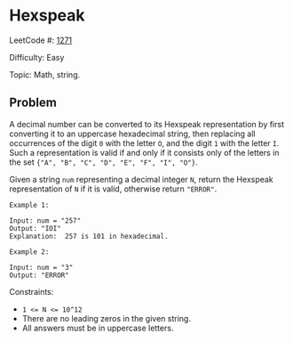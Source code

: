 # Hexspeak

LeetCode #: [1271](https://leetcode.com/problems/hexspeak/)

Difficulty: Easy

Topic: Math, string.

## Problem

A decimal number can be converted to its Hexspeak representation by first converting it to an uppercase hexadecimal string, then replacing all occurrences of the digit `0` with the letter `O`, and the digit `1` with the letter `I`.  Such a representation is valid if and only if it consists only of the letters in the set `{"A", "B", "C", "D", "E", "F", "I", "O"}`.

Given a string `num` representing a decimal integer `N`, return the Hexspeak representation of `N` if it is valid, otherwise return `"ERROR"`.

```text
Example 1:

Input: num = "257"
Output: "IOI"
Explanation:  257 is 101 in hexadecimal.
```

```text
Example 2:

Input: num = "3"
Output: "ERROR"
```

Constraints:

- `1 <= N <= 10^12`
- There are no leading zeros in the given string.
- All answers must be in uppercase letters.
